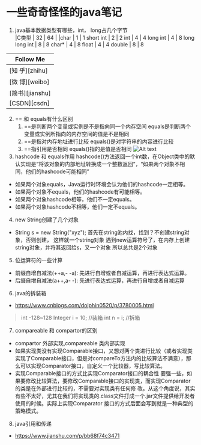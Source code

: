 # 一些奇奇怪怪的java笔记
1. java基本数据类型有哪些，int， long占几个字节      
   |C类型	   |    32	    |              64      |
    |char	          |             1	            |          1
    short int	      |            2	       |               2
    int	   |                4	          |            4
    long int	           |        4	   |                   8
    long long int	      |             8	      |                8
    char*	    |               4	         |             8
    float	          |         4	         |             4
    double	        |           8	          |            8
    
|Follow Me|
|---|
|[知 乎][zhihu]
|[微 博][weibo]
|[简书][jianshu]
|[CSDN][csdn]
2. == 和 equals有什么区别
	1. ==是判断两个变量或实例是不是指向同一个内存空间 
equals是判断两个变量或实例所指向的内存空间的值是不是相同 
	2. ==是指对内存地址进行比较 
equals()是对字符串的内容进行比较
	3. ==指引用是否相同 
equals()指的是值是否相同
![Alt text](https://pic3.zhimg.com/80/v2-d9dc4362f0334802413e3a3ff2f53c2e_hd.png "Optional title")
3. hashcode 和 equals作用
	hashcode()方法返回一个int数，在Object类中的默认实现是“将该对象的内部地址转换成一个整数返回”，“如果两个对象不相同，他们的hashcode可能相同”
- 如果两个对象equals，Java运行时环境会认为他们的hashcode一定相等。 
-  如果两个对象不equals，他们的hashcode有可能相等。 
- 如果两个对象hashcode相等，他们不一定equals。 
- 如果两个对象hashcode不相等，他们一定不equals。
4. new String创建了几个对象
- String s = new String("xyz");
首先在string池内找，找到？不创建string对象，否则创建， 这样就一个string对象
遇到new运算符号了，在内存上创建string对象，并将其返回给s，又一个对象
所以总共是2个对象
5. 位运算符的一些计算
- 前缀自增自减法(++a,- -a): 先进行自增或者自减运算，再进行表达式运算。
- 后缀自增自减法(a++,a- -): 先进行表达式运算，再进行自增或者自减运算
6. java的拆装箱
- https://www.cnblogs.com/dolphin0520/p/3780005.html
> int -128~128
>Integer i = 10;  //装箱
int n = i;   //拆箱
7. compareable 和 compartor的区别
- compartor 外部实现,compareable 类内部实现
- 如果实现类没有实现Comparable接口，又想对两个类进行比较（或者实现类实现了Comparable接口，但是对compareTo方法内的比较算法不满意），那么可以实现Comparator接口，自定义一个比较器，写比较算法。
- 实现Comparable接口的方式比实现Comparator接口的耦合性 要强一些，如果要修改比较算法，要修改Comparable接口的实现类，而实现Comparator的类是在外部进行比较的，不需要对实现类有任何修 改。从这个角度说，其实有些不太好，尤其在我们将实现类的.class文件打成一个.jar文件提供给开发者使用的时候。实际上实现Comparator 接口的方式后面会写到就是一种典型的策略模式。


8. java引用和传递
- https://www.jianshu.com/p/bb68f74c3471
